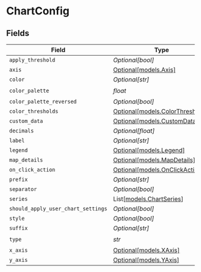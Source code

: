 # ChartConfig


## Fields

| Field                                                            | Type                                                             | Required                                                         | Description                                                      |
| ---------------------------------------------------------------- | ---------------------------------------------------------------- | ---------------------------------------------------------------- | ---------------------------------------------------------------- |
| `apply_threshold`                                                | *Optional[bool]*                                                 | :heavy_minus_sign:                                               | N/A                                                              |
| `axis`                                                           | [Optional[models.Axis]](../models/axis.md)                       | :heavy_minus_sign:                                               | N/A                                                              |
| `color`                                                          | *Optional[str]*                                                  | :heavy_minus_sign:                                               | N/A                                                              |
| `color_palette`                                                  | *float*                                                          | :heavy_check_mark:                                               | N/A                                                              |
| `color_palette_reversed`                                         | *Optional[bool]*                                                 | :heavy_minus_sign:                                               | N/A                                                              |
| `color_thresholds`                                               | [Optional[models.ColorThresholds]](../models/colorthresholds.md) | :heavy_minus_sign:                                               | N/A                                                              |
| `custom_data`                                                    | [Optional[models.CustomData]](../models/customdata.md)           | :heavy_minus_sign:                                               | N/A                                                              |
| `decimals`                                                       | *Optional[float]*                                                | :heavy_minus_sign:                                               | N/A                                                              |
| `label`                                                          | *Optional[str]*                                                  | :heavy_minus_sign:                                               | N/A                                                              |
| `legend`                                                         | [Optional[models.Legend]](../models/legend.md)                   | :heavy_minus_sign:                                               | N/A                                                              |
| `map_details`                                                    | [Optional[models.MapDetails]](../models/mapdetails.md)           | :heavy_minus_sign:                                               | N/A                                                              |
| `on_click_action`                                                | [Optional[models.OnClickAction]](../models/onclickaction.md)     | :heavy_minus_sign:                                               | N/A                                                              |
| `prefix`                                                         | *Optional[str]*                                                  | :heavy_minus_sign:                                               | N/A                                                              |
| `separator`                                                      | *Optional[bool]*                                                 | :heavy_minus_sign:                                               | N/A                                                              |
| `series`                                                         | List[[models.ChartSeries](../models/chartseries.md)]             | :heavy_minus_sign:                                               | N/A                                                              |
| `should_apply_user_chart_settings`                               | *Optional[bool]*                                                 | :heavy_minus_sign:                                               | N/A                                                              |
| `style`                                                          | *Optional[bool]*                                                 | :heavy_minus_sign:                                               | N/A                                                              |
| `suffix`                                                         | *Optional[str]*                                                  | :heavy_minus_sign:                                               | N/A                                                              |
| `type`                                                           | *str*                                                            | :heavy_check_mark:                                               | N/A                                                              |
| `x_axis`                                                         | [Optional[models.XAxis]](../models/xaxis.md)                     | :heavy_minus_sign:                                               | N/A                                                              |
| `y_axis`                                                         | [Optional[models.YAxis]](../models/yaxis.md)                     | :heavy_minus_sign:                                               | N/A                                                              |